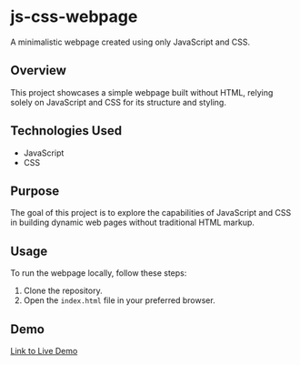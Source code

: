 # js-css-webpage

A minimalistic webpage created using only JavaScript and CSS.

## Overview

This project showcases a simple webpage built without HTML, relying solely on JavaScript and CSS for its structure and styling.

## Technologies Used

- JavaScript
- CSS

## Purpose

The goal of this project is to explore the capabilities of JavaScript and CSS in building dynamic web pages without traditional HTML markup.

## Usage

To run the webpage locally, follow these steps:

1. Clone the repository.
2. Open the `index.html` file in your preferred browser.

## Demo

[Link to Live Demo]([https://mellifluousguy.github.io/js-css-webpage/])
